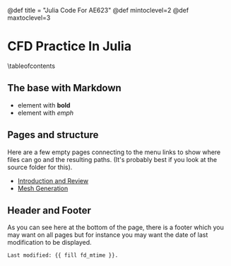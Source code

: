 @def title = "Julia Code For AE623"
@def mintoclevel=2
@def maxtoclevel=3

# CFD Practice In Julia

\tableofcontents <!-- you can use \toc as well -->


## The base with Markdown

* element with **bold**
* element with _emph_


## Pages and structure

Here are a few empty pages connecting to the menu links to show where files can go and the resulting paths. (It's probably best if you look at the source folder for this).

* [Introduction and Review](/chap1/)
* [Mesh Generation](/chap2/)


## Header and Footer

As you can see here at the bottom of the page, there is a footer which you may want on all pages but for instance you may want the date of last modification to be displayed.

```html
Last modified: {{ fill fd_mtime }}.
```
